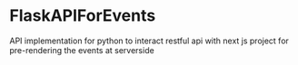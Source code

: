 # FlaskAPIForEvents
API implementation for python to interact restful api with next js project for pre-rendering the events at serverside 
